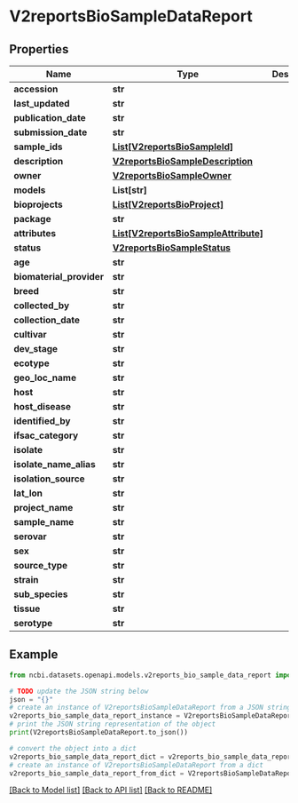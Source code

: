 # V2reportsBioSampleDataReport


## Properties

Name | Type | Description | Notes
------------ | ------------- | ------------- | -------------
**accession** | **str** |  | [optional] 
**last_updated** | **str** |  | [optional] 
**publication_date** | **str** |  | [optional] 
**submission_date** | **str** |  | [optional] 
**sample_ids** | [**List[V2reportsBioSampleId]**](V2reportsBioSampleId.md) |  | [optional] 
**description** | [**V2reportsBioSampleDescription**](V2reportsBioSampleDescription.md) |  | [optional] 
**owner** | [**V2reportsBioSampleOwner**](V2reportsBioSampleOwner.md) |  | [optional] 
**models** | **List[str]** |  | [optional] 
**bioprojects** | [**List[V2reportsBioProject]**](V2reportsBioProject.md) |  | [optional] 
**package** | **str** |  | [optional] 
**attributes** | [**List[V2reportsBioSampleAttribute]**](V2reportsBioSampleAttribute.md) |  | [optional] 
**status** | [**V2reportsBioSampleStatus**](V2reportsBioSampleStatus.md) |  | [optional] 
**age** | **str** |  | [optional] 
**biomaterial_provider** | **str** |  | [optional] 
**breed** | **str** |  | [optional] 
**collected_by** | **str** |  | [optional] 
**collection_date** | **str** |  | [optional] 
**cultivar** | **str** |  | [optional] 
**dev_stage** | **str** |  | [optional] 
**ecotype** | **str** |  | [optional] 
**geo_loc_name** | **str** |  | [optional] 
**host** | **str** |  | [optional] 
**host_disease** | **str** |  | [optional] 
**identified_by** | **str** |  | [optional] 
**ifsac_category** | **str** |  | [optional] 
**isolate** | **str** |  | [optional] 
**isolate_name_alias** | **str** |  | [optional] 
**isolation_source** | **str** |  | [optional] 
**lat_lon** | **str** |  | [optional] 
**project_name** | **str** |  | [optional] 
**sample_name** | **str** |  | [optional] 
**serovar** | **str** |  | [optional] 
**sex** | **str** |  | [optional] 
**source_type** | **str** |  | [optional] 
**strain** | **str** |  | [optional] 
**sub_species** | **str** |  | [optional] 
**tissue** | **str** |  | [optional] 
**serotype** | **str** |  | [optional] 

## Example

```python
from ncbi.datasets.openapi.models.v2reports_bio_sample_data_report import V2reportsBioSampleDataReport

# TODO update the JSON string below
json = "{}"
# create an instance of V2reportsBioSampleDataReport from a JSON string
v2reports_bio_sample_data_report_instance = V2reportsBioSampleDataReport.from_json(json)
# print the JSON string representation of the object
print(V2reportsBioSampleDataReport.to_json())

# convert the object into a dict
v2reports_bio_sample_data_report_dict = v2reports_bio_sample_data_report_instance.to_dict()
# create an instance of V2reportsBioSampleDataReport from a dict
v2reports_bio_sample_data_report_from_dict = V2reportsBioSampleDataReport.from_dict(v2reports_bio_sample_data_report_dict)
```
[[Back to Model list]](../README.md#documentation-for-models) [[Back to API list]](../README.md#documentation-for-api-endpoints) [[Back to README]](../README.md)


